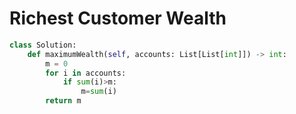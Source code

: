 # Richest Customer Wealth
```python
class Solution:
    def maximumWealth(self, accounts: List[List[int]]) -> int:
        m = 0
        for i in accounts:
            if sum(i)>m:
                m=sum(i)
        return m
```
